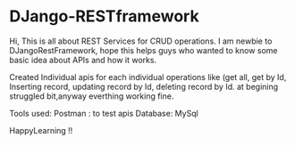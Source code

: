 # DJango-RESTframework
Hi, This is all about REST Services for CRUD operations. I am newbie to DJangoRestFramework, hope this helps guys who wanted to know some basic idea about APIs and how it works.


Created Individual apis for each individual operations like (get all, get by Id, Inserting record, updating record by Id, deleting record by Id.
at begining struggled bit,anyway  everthing working fine. 

Tools used:
Postman : to test apis
Database: MySql



HappyLearning !!
